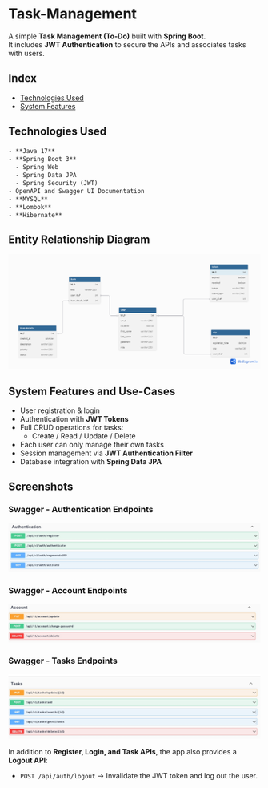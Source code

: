 # Task-Management

A simple **Task Management (To-Do)**  built with **Spring Boot**.  
It includes **JWT Authentication** to secure the APIs and associates tasks with users.
## Index

- [Technologies Used](#technologies-used)
- [System Features](#system-features-and-use-cases)




## Technologies Used
    - **Java 17**
    - **Spring Boot 3**
      - Spring Web
      - Spring Data JPA
      - Spring Security (JWT)
    - OpenAPI and Swagger UI Documentation
    - **MYSQL**
    - **Lombok**
    - **Hibernate**

## Entity Relationship Diagram

![Entity Relationship Diagram](https://github.com/AmrElhady11/Task-Management/blob/master/assests/ERD.png)


## System Features and Use-Cases


- User registration & login
- Authentication with **JWT Tokens**
- Full CRUD operations for tasks:
  - Create / Read / Update / Delete
- Each user can only manage their own tasks
- Session management via **JWT Authentication Filter**
- Database integration with **Spring Data JPA**


##  Screenshots

### Swagger - Authentication Endpoints

![Swagger Authentication Endpoints](https://github.com/AmrElhady11/Task-Management/blob/master/assests/ScreenShot1.jpeg)

### Swagger - Account Endpoints

![Swagger Account Endpoints](https://github.com/AmrElhady11/Task-Management/blob/master/assests/ScreenShot2.jpeg)

### Swagger - Tasks Endpoints

![Swagger Tasks Endpoints](https://github.com/AmrElhady11/Task-Management/blob/master/assests/ScreenShot3.jpeg)

In addition to **Register, Login, and Task APIs**, the app also provides a **Logout API**:

- `POST /api/auth/logout` → Invalidate the JWT token and log out the user.



